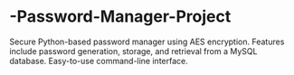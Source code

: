 # -Password-Manager-Project
Secure Python-based password manager using AES encryption. Features include password generation, storage, and retrieval from a MySQL database. Easy-to-use command-line interface.
